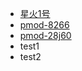 
<!-- docs/_sidebar.md -->

- [星火1号](/board/spark1/spark1.md)
- [pmod-8266](/board/pmod-8266/pmod-8266.md)
- [pmod-28j60](/board/pmod-28j60/pmod-28j60.md)
- test1
- test2
